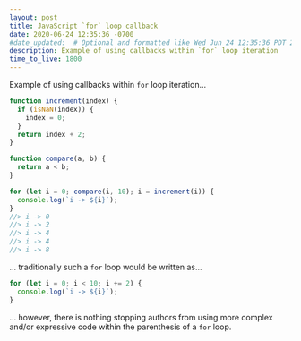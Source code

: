 ```yaml
---
layout: post
title: JavaScript `for` loop callback
date: 2020-06-24 12:35:36 -0700
#date_updated:  # Optional and formatted like Wed Jun 24 12:35:36 PDT 2020 above
description: Example of using callbacks within `for` loop iteration
time_to_live: 1800
---
```




Example of using callbacks within `for` loop iteration...


```javascript
function increment(index) {
  if (isNaN(index)) {
    index = 0;
  }
  return index + 2;
}

function compare(a, b) {
  return a < b;
}

for (let i = 0; compare(i, 10); i = increment(i)) {
  console.log(`i -> ${i}`);
}
//> i -> 0
//> i -> 2
//> i -> 4
//> i -> 4
//> i -> 8
```


... traditionally such a `for` loop would be written as...


```javascript
for (let i = 0; i < 10; i += 2) {
  console.log(`i -> ${i}`);
}
```


... however, there is nothing stopping authors from using more complex and/or expressive code within the parenthesis of a `for` loop.
